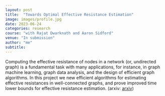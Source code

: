 ```yaml
---
layout: post
title:  "Towards Optimal Effective Resistance Estimation"
image: images/profile.jpg
date: 2023-06-24
categories: research
course: "with Rajat Dwarknath and Aaron Sidford"  
venue: "In submission"
author: "me"
subtitle:
---
```

Computing the effective resistance of nodes in a network (or, undirected graph) is a fundamental task with many applications, for instance, in graph machine learning, graph data analysis, and the design of efficient graph algorithms. In this project we new efficient algorithms for estimating effective resistances in
well-connected graphs, and prove improved time lower bounds for effective resistance estimation. (arxiv: <a href="https://arxiv.org/abs/2306.14820">arxiv</a>)
